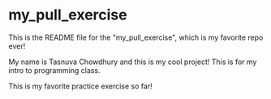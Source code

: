 # my_pull_exercise

This is the README file for the "my_pull_exercise", which is my favorite repo ever!

My name is Tasnuva Chowdhury and this is my cool project!
This is for my intro to programming class.

This is my favorite practice exercise so far!
